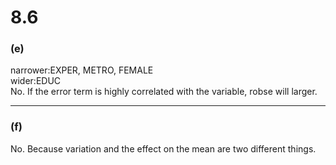 # 8.6
### **(e)**
narrower:EXPER, METRO, FEMALE  
wider:EDUC  
No. If the error term is highly correlated with the variable, robse will larger.

 
---

### **(f)**
No. Because variation and the effect on the mean are two different things.

